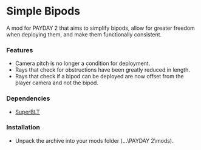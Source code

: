 # Simple Bipods
A mod for PAYDAY 2 that aims to simplify bipods, allow for greater freedom when deploying them, and make them functionally consistent.

### Features
- Camera pitch is no longer a condition for deployment.
- Rays that check for obstructions have been greatly reduced in length.
- Rays that check if a bipod can be deployed are now offset from the player camera and not the bipod.

### Dependencies
- [SuperBLT](https://superblt.znix.xyz/)

### Installation
- Unpack the archive into your mods folder (…\PAYDAY 2\mods).
